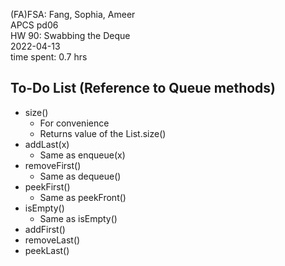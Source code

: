 (FA)FSA: Fang, Sophia, Ameer  
APCS pd06  
HW 90: Swabbing the Deque  
2022-04-13  
time spent: 0.7 hrs  

## To-Do List (Reference to Queue methods)

- size()
    - For convenience
    - Returns value of the List.size()
- addLast(x)
    - Same as enqueue(x)
- removeFirst()
    - Same as dequeue()
- peekFirst()
    - Same as peekFront()
- isEmpty()
    - Same as isEmpty()
- addFirst()
- removeLast()
- peekLast()

